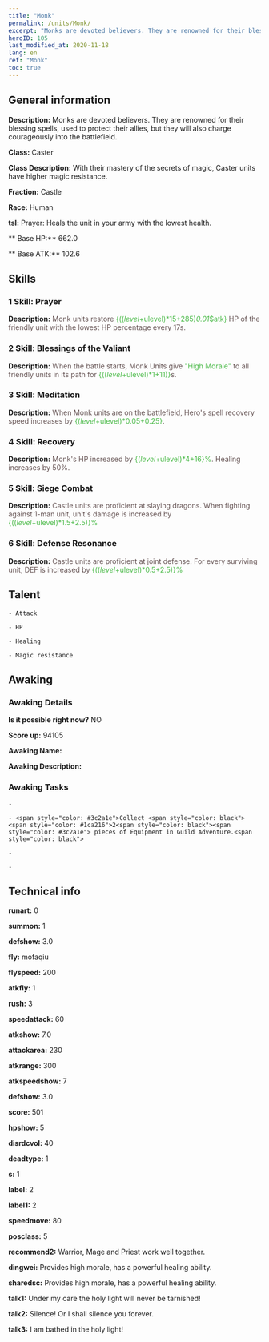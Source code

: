 ```yaml
---
title: "Monk"
permalink: /units/Monk/
excerpt: "Monks are devoted believers. They are renowned for their blessing spells, used to protect their allies, but they will also charge courageously into the battlefield."
heroID: 105
last_modified_at: 2020-11-18
lang: en
ref: "Monk"
toc: true
---
```

## General information
 **Description:** Monks are devoted believers. They are renowned for their blessing spells, used to protect their allies, but they will also charge courageously into the battlefield.

 **Class:** Caster

 **Class Description:** With their mastery of the secrets of magic, Caster units have higher magic resistance.

 **Fraction:** Castle

 **Race:** Human

 **tsl:** Prayer: Heals the unit in your army with the lowest health.

 ** Base HP:** 662.0

 ** Base ATK:** 102.6

## Skills
### 1 Skill: Prayer
 **Description:** <span style="color: #645252">Monk units restore <span style="color: black"><span style="color: #48b946">{(($level+$ulevel)*15+285)*0.01*$atk}<span style="color: black"><span style="color: #645252"> HP of the friendly unit with the lowest HP percentage every 17s.<span style="color: black">

### 2 Skill: Blessings of the Valiant
 **Description:** <span style="color: #645252">When the battle starts, Monk Units give <span style="color: black"><span style="color: #48b946">\"High Morale\"<span style="color: black"><span style="color: #645252"> to all friendly units in its path for <span style="color: black"><span style="color: #48b946">{(($level+$ulevel)*1+11)}<span style="color: black"><span style="color: #645252">s.<span style="color: black">

### 3 Skill: Meditation
 **Description:** <span style="color: #645252">When Monk units are on the battlefield, Hero's spell recovery speed increases by <span style="color: black"><span style="color: #48b946">{($level+$ulevel)*0.05+0.25}<span style="color: black"><span style="color: #645252">.<span style="color: black">

### 4 Skill: Recovery
 **Description:** <span style="color: #645252">Monk's HP increased by <span style="color: black"><span style="color: #48b946">{($level+$ulevel)*4+16}%<span style="color: black"><span style="color: #645252">. Healing increases by 50%.<span style="color: black">

### 5 Skill: Siege Combat
 **Description:** <span style="color: #645252">Castle units are proficient at slaying dragons. When fighting against 1-man unit, unit's damage is increased by <span style="color: black"><span style="color: #48b946">{(($level+$ulevel)*1.5+2.5)}%<span style="color: black"><span style="color: #645252"> <span style="color: black">

### 6 Skill: Defense Resonance
 **Description:** <span style="color: #645252">Castle units are proficient at joint defense. For every surviving unit, DEF is increased by <span style="color: black"><span style="color: #48b946">{(($level+$ulevel)*0.5+2.5)}%<span style="color: black"><span style="color: #645252"><span style="color: black">

## Talent
    - Attack

    - HP

    - Healing

    - Magic resistance

## Awaking
### Awaking Details
 **Is it possible right now?** NO

 **Score up:** 94105

 **Awaking Name:** 

 **Awaking Description:** 

### Awaking Tasks
    - 

    - <span style="color: #3c2a1e">Collect <span style="color: black"><span style="color: #1ca216">2<span style="color: black"><span style="color: #3c2a1e"> pieces of Equipment in Guild Adventure.<span style="color: black">

    - 

    - 

## Technical info
 **runart:** 0

 **summon:** 1

 **defshow:** 3.0

 **fly:** mofaqiu

 **flyspeed:** 200

 **atkfly:** 1

 **rush:** 3

 **speedattack:** 60

 **atkshow:** 7.0

 **attackarea:** 230

 **atkrange:** 300

 **atkspeedshow:** 7

 **defshow:** 3.0

 **score:** 501

 **hpshow:** 5

 **disrdcvol:** 40

 **deadtype:** 1

 **s:** 1

 **label:** 2

 **label1:** 2

 **speedmove:** 80

 **posclass:** 5

 **recommend2:** Warrior, Mage and Priest work well together.  

 **dingwei:** Provides high morale, has a powerful healing ability.

 **sharedsc:** Provides high morale, has a powerful healing ability.

 **talk1:** Under my care the holy light will never be tarnished!

 **talk2:** Silence! Or I shall silence you forever.

 **talk3:** I am bathed in the holy light!

